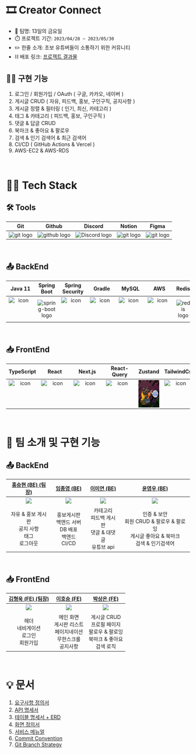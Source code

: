 # 🎞️ Creator Connect
+ 👀 팀명: 13일의 금요일
+ ⏱️ 프로젝트 기간: `2023/04/28 ~ 2023/05/30`
+ ✏️ 한줄 소개: 초보 유튜버들이 소통하기 위한 커뮤니티
+ ⛓️ 배포 링크: [프로젝트 결과물](https://www.hard-coding.com)

## 🧑‍💻 구현 기능
1. 로그인 / 회원가입 / OAuth ( 구글, 카카오, 네이버 )
2. 게시글 CRUD ( 자유, 피드백, 홍보, 구인구직, 공지사항 )
3. 게시글 정렬 & 필터링 ( 인기, 최신, 카테고리 )
4. 태그 & 카테고리 ( 피드백, 홍보, 구인구직 )
5. 댓글 & 답글 CRUD
6. 북마크 & 좋아요 & 팔로우
7. 검색 & 인기 검색어 & 최근 검색어
8. CI/CD ( GitHub Actions & Vercel )
9. AWS-EC2 & AWS-RDS

<br />

# 🧑‍💻 Tech Stack
## 🛠️ Tools
| Git | Github | Discord | Notion | Figma |
| :---: | :---: | :---: |:---: | :---: |
| <img alt="git logo" src="https://git-scm.com/images/logos/logomark-orange@2x.png" width="65" height="65" > | <img alt="github logo" src="https://github.githubassets.com/images/modules/logos_page/GitHub-Mark.png" width="65" height="65"> | <img alt="Discord logo" src="https://assets-global.website-files.com/6257adef93867e50d84d30e2/62595384e89d1d54d704ece7_3437c10597c1526c3dbd98c737c2bcae.svg" height="60" width="60"> |<img alt="git logo" src="https://upload.wikimedia.org/wikipedia/commons/4/45/Notion_app_logo.png" width="65" height="65" > | <img alt="git logo" src="https://global-uploads.webflow.com/62014002185c7b256316ef63/6255a05bbf787538f4c6ee5b_-gV7pV6f_400x400.png" width="65" height="65" > |

<br />

## 📤 BackEnd

| Java 11 | Spring<br> Boot | Spring<br> Security | Gradle | MySQL | AWS | Redis | OAuth2 | JWT | GitHub <br /> Actions | thymeleaf |
| :---: | :---:  | :---: | :---: | :---: | :---: | :---: | :---: | :---: | :---: | :---: |
| <div style="display: flex; align-items: flex-start;"><img src="https://techstack-generator.vercel.app/java-icon.svg" alt="icon" width="65" height="65" /></div> | <img alt="spring-boot logo" src="https://t1.daumcdn.net/cfile/tistory/27034D4F58E660F616" width="65" height="65" > | <div style="display: flex; align-items: flex-start;"><img src="https://i1.daumcdn.net/thumb/C230x300/?fname=https://blog.kakaocdn.net/dn/dyxfnl/btrYLyp1cIz/fRRLDe0HXzKaaVA13kU0wK/img.png" alt="icon" width="65" height="65" /></div> | <div style="display: flex; align-items: flex-start;"><img src="https://static-00.iconduck.com/assets.00/file-type-light-gradle-icon-512x377-slv3rykw.png" alt="icon" width="65" height="65" /></div> | <div style="display: flex; align-items: flex-start;"><img src="https://techstack-generator.vercel.app/mysql-icon.svg" alt="icon" width="65" height="65" /></div> | <div style="display: flex; align-items: center;"><img src="https://techstack-generator.vercel.app/aws-icon.svg" alt="icon" width="65" height="65" /></div> | <img alt="redis logo" src="https://www.vectorlogo.zone/logos/redis/redis-icon.svg" height="65" width="65" > |  <img alt="oauth2 logo" src="https://oauth.net/images/oauth-2-sm.png" height="65" width="65" > | <img alt="spring-boot logo" src="https://cdn.worldvectorlogo.com/logos/jwt-3.svg" width="65" height="65" > | <img alt="spring-boot logo" src="https://avatars.githubusercontent.com/u/44036562?s=280&v=4" width="65" height="65" > | <img alt="spring-boot logo" src="https://www.thymeleaf.org/images/thymeleaf.png" width="65" height="65" > |

<br />

## 📥 FrontEnd

| TypeScript | React | Next.js | React-Query | Zustand | TailwindCss | Vercel |
|:---:|:---:|:---:|:---:|:---:|:---:|:---:|
| <div style="display: flex; align-items: flex-start;"><img src="https://techstack-generator.vercel.app/ts-icon.svg" alt="icon" width="75" height="75" /></div> | <div style="display: flex; align-items: flex-start;"><img src="https://camo.githubusercontent.com/cbb0ed4ed73eb0bdf880019fe4fd13e0e0b0812435f11ac0d920c8f523a8d8d0/68747470733a2f2f74656368737461636b2d67656e657261746f722e76657263656c2e6170702f72656163742d69636f6e2e737667" alt="icon" width="75" height="75" /></div> | <div style="display: flex; align-items: flex-start;"><img src="https://github.com/1-blue/1-blue.github.io/assets/63289318/0072f3a5-bf9d-4d9a-9015-4b2653ea1d02" alt="icon" width="75" height="75" /></div> | <div style="display: flex; align-items: flex-start;"><img src="https://seeklogo.com/images/R/react-query-logo-1340EA4CE9-seeklogo.com.png" alt="icon" width="75" height="75" /></div> | <div style="display: flex; align-items: flex-start;"><img src="https://raw.githubusercontent.com/github/explore/990a9efe0b9529eca38ca9e081bc7a97b18dff45/topics/zustand/zustand.png" alt="icon" width="75" height="75" /></div> | <div style="display: flex; align-items: flex-start;"><img src="https://avatars.githubusercontent.com/u/67109815?s=280&v=4" alt="icon" width="75" height="75" /></div> | <div style="display: flex; align-items: flex-start;"><img src="https://www.svgrepo.com/show/327408/logo-vercel.svg" alt="icon" width="75" height="75" /></div> |

<br />

# 📌 팀 소개 및 구현 기능

## 📤 BackEnd

|[홍승현 (BE) (팀장)](https://github.com/seunghyun711)|[임종영 (BE)](https://github.com/lim3873)|[이미연 (BE)](https://github.com/leemiyeonn)|[윤영우 (BE)](https://github.com/happy-camel)|
|:--:|:--:|:--:|:--:|
|<img src='https://i.seadn.io/gcs/files/e4e9629ca074948f38931ee4c344d633.png?auto=format&dpr=1&w=1000' width='150'>|<img src='https://i.seadn.io/gcs/files/13b5cc7f3a80e1aa3d7254d8f8941b93.png?auto=format&dpr=1&w=1000' width='150'/>|<img src='https://i.seadn.io/gcs/files/f545699de367582580325bb5870c8fed.png?auto=format&dpr=1&w=1000' width='150'/>|<img src='https://i.seadn.io/gcs/files/f30af51922e097acc859bfe284009546.png?auto=format&dpr=1&w=1000' width='150'/>|
|자유 & 홍보 게시판 <br /> 공지 사항 <br /> 태그 <br /> 로그아웃 | 홍보게시판 <br /> 백앤드 서버 <br /> DB 배포 <br /> 백앤드 CI/CD | 카테고리 <br /> 피드백 게시판 <br /> 댓글 & 대댓글 <br /> 유튜브 api | 인증 & 보안 <br /> 회원 CRUD & 팔로우 & 팔로잉 <br /> 게시글 좋아요 & 북마크 <br /> 검색 & 인기검색어 |

<br />

## 📥 FrontEnd

|[김형욱 (FE) (팀장)](https://github.com/Kadesti)|[이호승 (FE)](https://github.com/leekoby)|[박상은 (FE)](https://github.com/1-blue)|
|:--:|:--:|:--:|
|<img src='https://i.seadn.io/gcs/files/b5c08609cd81625da48fd25c75e27b9f.png?auto=format&dpr=1&w=1000' width='150'/>|<img src='https://i.seadn.io/gcs/files/0da231071a4ca1a3c305884e31b48ff0.png?auto=format&dpr=1&w=1000' width='150'/>|<img src='https://i.seadn.io/gcs/files/3e1ab16d7d65395a7cfde72e24a90698.png?auto=format&dpr=1&w=1000' width='150'/>|
|헤더 <br /> 네비게이션 <br /> 로그인 <br /> 회원가입|메인 화면 <br /> 게시판 리스트 <br /> 페이지네이션 <br /> 무한스크롤 <br /> 공지사항|게시글 CRUD <br/> 프로필 페이지 <br/> 팔로우 & 팔로잉 <br /> 북마크 & 좋아요 <br /> 검색 로직 |

<br />

# 💡 문서
1. [요구사항 정의서](https://docs.google.com/spreadsheets/d/1jxEzFm5AWrKZUcNSUWP9KveuJsD1YfrdaPoQd-U-w7w/edit?usp=sharing)
2. [API 명세서](https://youtube-community.gitbook.io/youtube-community/)
3. [테이블 명세서 + ERD](https://dbdiagram.io/d/644f4bc0dca9fb07c44b79e3)
4. [화면 정의서](https://www.notion.so/codestates/74768ff38b3044e19f56fc0a4836b23b)
5. [서비스 메뉴얼](https://www.notion.so/codestates/5f81b2a8f9c74ba7bdae616f46dd378b?v=ec51e24bbb7e48389129c508081eb106&p=29157ae17f2547f98f34aace666ef170&pm=s)
6. [Commit Convention](https://github.com/codestates-seb/seb43_main_013/wiki/%F0%9F%93%9C-Commit-Convention-%F0%9F%93%9C)
7. [Git Branch Strategy](https://github.com/codestates-seb/seb43_main_013/wiki/%F0%9F%94%96-Git-Branch-Strategy-%F0%9F%94%96)
